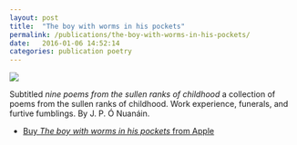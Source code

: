 ```yaml
---
layout: post
title:  "The boy with worms in his pockets"
permalink: /publications/the-boy-with-worms-in-his-pockets/
date:   2016-01-06 14:52:14
categories: publication poetry
---
```

<img src="{{ site.baseurl }}/assets/the-boy-with-worms-in-his-pockets.jpeg">

Subtitled <em>nine poems from the sullen ranks of childhood</em> a collection of poems from the sullen ranks of childhood. Work experience, funerals, and furtive fumblings. By J.&#160;P.&#160;Ó&#160;Nuanáin.

<ul>
<li><a href="https://geo.itunes.apple.com/gb/book/boy-worms-in-his-pockets/id1088557134?mt=11&#38;at=1000laV8">Buy <cite>The boy with worms in his pockets</cite> from Apple</a></li>
</ul>